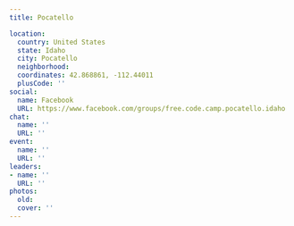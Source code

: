 ```yaml
---
title: Pocatello

location:
  country: United States
  state: Idaho
  city: Pocatello
  neighborhood: 
  coordinates: 42.868861, -112.44011
  plusCode: ''
social:
  name: Facebook
  URL: https://www.facebook.com/groups/free.code.camp.pocatello.idaho
chat:
  name: ''
  URL: ''
event:
  name: ''
  URL: ''
leaders:
- name: ''
  URL: ''
photos:
  old: 
  cover: ''
---
```

